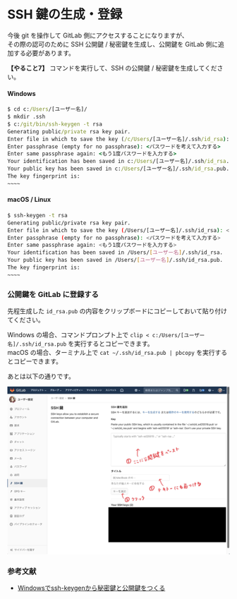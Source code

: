 # SSH 鍵の生成・登録

今後 git を操作して GitLab 側にアクセスすることになりますが、  
その際の認可のために SSH 公開鍵 / 秘密鍵を生成し、公開鍵を GitLab 側に追加する必要があります。

**【やること7】** コマンドを実行して、SSH の公開鍵 / 秘密鍵を生成してください。

#### Windows

```bat
$ cd c:/Users/[ユーザー名]/
$ mkdir .ssh
$ c:/git/bin/ssh-keygen -t rsa
Generating public/private rsa key pair.
Enter file in which to save the key (/c/Users/[ユーザー名]/.ssh/id_rsa): <そのままEnterキーを押す>
Enter passphrase (empty for no passphrase): <パスワードを考えて入力する>
Enter same passphrase again: <もう1度パスワードを入力する>
Your identification has been saved in c:/Users/[ユーザー名]/.ssh/id_rsa.
Your public key has been saved in c:/Users/[ユーザー名]/.ssh/id_rsa.pub.
The key fingerprint is:
~~~~
```

#### macOS / Linux

```bash
$ ssh-keygen -t rsa
Generating public/private rsa key pair.
Enter file in which to save the key (/Users/[ユーザー名]/.ssh/id_rsa): <そのままEnterキーを押す>
Enter passphrase (empty for no passphrase): <パスワードを考えて入力する>
Enter same passphrase again: <もう1度パスワードを入力する>
Your identification has been saved in /Users/[ユーザー名]/.ssh/id_rsa.
Your public key has been saved in /Users/[ユーザー名]/.ssh/id_rsa.pub.
The key fingerprint is:
~~~~
```

### 公開鍵を GitLab に登録する

先程生成した ``id_rsa.pub`` の内容をクリップボードにコピーしておいて貼り付けてください。

Windows の場合、コマンドプロンプト上で ``clip < c:/Users/[ユーザー名]/.ssh/id_rsa.pub`` を実行するとコピーできます。  
macOS の場合、ターミナル上で ``cat ~/.ssh/id_rsa.pub | pbcopy`` を実行するとコピーできます。

あとは以下の通りです。

![SSH鍵の設定画面](./media/ssh-key.jpg)

### 参考文献

- [Windowsでssh-keygenから秘密鍵と公開鍵をつくる](http://webdev.jp.net/ssh-keygen-egit-windows/)
